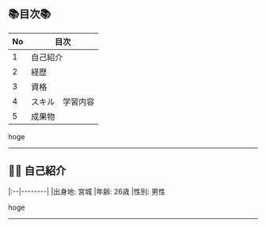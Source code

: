 ## 📚目次📚

|No|     目次     |
|:--|-------------|
|1|自己紹介      
|2|経歴
|3|資格  
|4|スキル　学習内容
|5|成果物

hoge
___

## :frowning_man: 自己紹介
|:--|--------|
|出身地: 宮城
|年齢: 26歳
|性別: 男性

hoge
___
